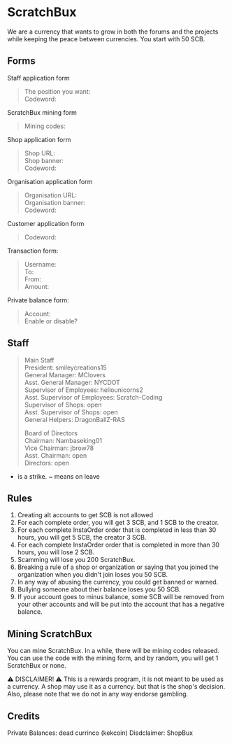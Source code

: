 # ScratchBux
We are a currency that wants to grow in both the forums and the projects while keeping the peace between currencies.
You start with 50 SCB.

## Forms

Staff application form
> The position you want:<br>
> Codeword: <br>

ScratchBux mining form
> Mining codes:<br>

Shop application form
> Shop URL:<br>
> Shop banner:<br>
> Codeword: <br>

Organisation application form
> Organisation URL:<br>
> Organisation banner:<br>
> Codeword: <br>

Customer application form
> Codeword: <br>

Transaction form:
> Username:<br>
> To:<br>
> From:<br>
> Amount:

Private balance form:
> Account:<br>
> Enable or disable?<br>

## Staff
> Main Staff<br>
> President: smileycreations15<br>
> General Manager: MClovers<br>
> Asst. General Manager: NYCDOT<br>
> Supervisor of Employees: hellounicorns2<br>
> Asst. Supervisor of Employees: Scratch-Coding<br>
> Supervisor of Shops: open<br>
> Asst. Supervisor of Shops: open<br>
> General Helpers: DragonBallZ-RAS<br>
> 
> Board of Directors<br>
> Chairman: Nambaseking01<br>
> Vice Chairman: jbrow78<br>
> Asst. Chairman: open<br>
> Directors: open<br>

* is a strike.
~ means on leave

## Rules
1. Creating alt accounts to get SCB is not allowed
2. For each complete order, you will get 3 SCB, and 1 SCB to the creator.
3. For each complete InstaOrder order that is completed in less than 30 hours, you will get 5 SCB, the creator 3 SCB.
4. For each complete InstaOrder order that is completed in more than 30 hours, you will lose 2 SCB.
5. Scamming will lose you 200 ScratchBux.
6. Breaking a rule of a shop or organization or saying that you joined the organization when you didn't join loses you 50 SCB.
7. In any way of abusing the currency, you could get banned or warned.
8. Bullying someone about their balance loses you 50 SCB.
9. If your account goes to minus balance, some SCB will be removed from your other accounts and will be put into the account that has a negative balance.

## Mining ScratchBux
You can mine ScratchBux.
In a while, there will be mining codes released.
You can use the code with the mining form, and by random, you will get 1 ScratchBux or none.


⚠ DISCLAIMER! ⚠
This is a rewards program, it is not meant to be used as a currency. A shop may use it as a currency. but that is the shop's decision.
Also, please note that we do not in any way endorse gambling.


## Credits
Private Balances: dead currinco (kekcoin)
Disdclaimer: ShopBux
